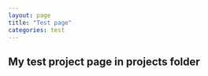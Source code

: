 ```yaml
---
layout: page
title: "Test page"
categories: test
---
```


## My test project page in projects folder
